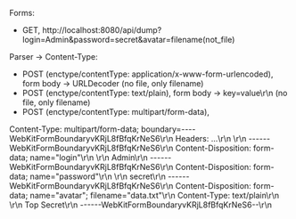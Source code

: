 Forms:
- GET, http://localhost:8080/api/dump?login=Admin&password=secret&avatar=filename(not_file)

Parser -> Content-Type:
- POST (enctype/contentType: application/x-www-form-urlencoded), form body -> URLDecoder (no file, only filename)
- POST (enctype/contentType: text/plain), form body -> key=value\r\n (no file, only filename)
- POST (enctype/contentType: multipart/form-data), 

Content-Type: multipart/form-data; boundary=----WebKitFormBoundaryvKRjL8fBfqKrNeS6\r\n
Headers: ...\r\n
\r\n
------WebKitFormBoundaryvKRjL8fBfqKrNeS6\r\n
Content-Disposition: form-data; name="login"\r\n
\r\n
Admin\r\n
------WebKitFormBoundaryvKRjL8fBfqKrNeS6\r\n
Content-Disposition: form-data; name="password"\r\n
\r\n
secret\r\n
------WebKitFormBoundaryvKRjL8fBfqKrNeS6\r\n
Content-Disposition: form-data; name="avatar"; filename="data.txt"\r\n
Content-Type: text/plain\r\n
\r\n
Top Secret\r\n
------WebKitFormBoundaryvKRjL8fBfqKrNeS6--\r\n


